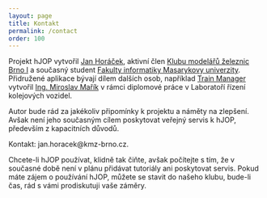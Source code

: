 ```yaml
---
layout: page
title: Kontakt
permalink: /contact
order: 100
---
```


Projekt hJOP vytvořil [Jan Horáček](http://apophis.cz/), aktivní člen [Klubu
modelářů železnic Brno I](http://kmz-brno.cz/) a současný student [Fakulty
informatiky Masarykovy univerzity](http://fi.muni.cz/). Přidružené aplikace
bývají dílem dalších osob, například [Train Manager](/TrainManager) vytvořil
[Ing. Miroslav Mařík](http://is.mendelu.cz/lide/clovek.pl?id=43049) v rámci
diplomové práce v Laboratoří řízení kolejových vozidel.

Autor bude rád za jakékoliv připomínky k projektu a náměty na zlepšení. Avšak
není jeho současným cílem poskytovat veřejný servis k hJOP, především z
kapacitních důvodů.

Kontakt: jan.horacek<span style="display: none;">spam</span>@kmz-brno.cz.

Chcete-li hJOP používat, klidně tak čiňte, avšak počítejte s tím, že v současné
době není v plánu přidávat tutoriály ani poskytovat servis. Pokud máte
zájem o používání hJOP, můžete se stavit do našeho klubu, bude-li čas, rád s
vámi prodiskutuji vaše záměry.

